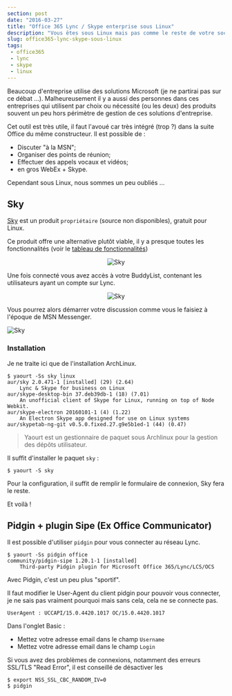 ```yaml
---
section: post
date: "2016-03-27"
title: "Office 365 Lync / Skype enterprise sous Linux"
description: "Vous êtes sous Linux mais pas comme le reste de votre société, vous n'avez pas accès à la messagerie instantanée interne, voici quelques solutions."
slug: office365-lync-skype-sous-linux
tags:
 - office365
 - lync
 - skype
 - linux
---
```


Beaucoup d'entreprise utilise des solutions Microsoft (je ne partirai pas sur ce
débat ...). Malheureusement il y a aussi des personnes dans ces entreprises qui
utilisent par choix ou nécessité (ou les deux) des produits souvent un peu
hors périmètre de gestion de ces solutions d'entreprise.

Cet outil est très utile, il faut l'avoué car très intégré (trop ?) dans la
suite Office du même constructeur.
Il est possible de :

  * Discuter "à la MSN";
  * Organiser des points de réunion;
  * Effectuer des appels vocaux et vidéos;
  * en gros WebEx + Skype.

Cependant sous Linux, nous sommes un peu oubliés ...

## Sky

[Sky](https://tel.red/) est un produit `propriétaire` (source non disponibles),
gratuit pour Linux.

Ce produit offre une alternative plutôt viable, il y a presque toutes les
fonctionnalités (voir le [tableau de fonctionnalités](https://tel.red/guides/sky_features18feb2016.xlsx))

<div style="text-align: center;">
<img src="/images/articles/2016/sky_linux.png" alt="Sky"/>
</div>

Une fois connecté vous avez accès à votre BuddyList, contenant les utilisateurs
ayant un compte sur Lync.

<div style="text-align: center;">
<img src="/images/articles/2016/sky_56013_scr.jpg" alt="Sky"/>
</div>

Vous pourrez alors démarrer votre discussion comme vous le faisiez à l'époque de
MSN Messenger.

<div>
<img src="/images/articles/2016/sky_56013_scr_uc2.jpg" alt="Sky"/>
</div>

### Installation

Je ne traite ici que de l'installation ArchLinux.

```
$ yaourt -Ss sky linux
aur/sky 2.0.471-1 [installed] (29) (2.64)
    Lync & Skype for business on Linux
aur/skype-desktop-bin 37.deb39db-1 (18) (7.01)
    An unofficial client of Skype for Linux, running on top of Node Webkit.
aur/skype-electron 20160101-1 (4) (1.22)
    An Electron Skype app designed for use on Linux systems
aur/skypetab-ng-git v0.5.0.fixed.27.g9e5b1ed-1 (44) (0.47)
```

> Yaourt est un gestionnaire de paquet sous Archlinux pour la gestion des dépôts
> utilisateur.

Il suffit d'installer le paquet `sky` :

```
$ yaourt -S sky
```

Pour la configuration, il suffit de remplir le formulaire de connexion, Sky fera
le reste.

Et voilà !

## Pidgin + plugin Sipe (Ex Office Communicator)

Il est possible d'utiliser `pidgin` pour vous connecter au réseau Lync.

```
$ yaourt -Ss pidgin office
community/pidgin-sipe 1.20.1-1 [installed]
    Third-party Pidgin plugin for Microsoft Office 365/Lync/LCS/OCS
```

Avec Pidgin, c'est un peu plus "sportif".

Il faut modifier le User-Agent du client pidgin pour pouvoir vous connecter,
je ne sais pas vraiment pourquoi mais sans cela, cela ne se connecte pas.

```
UserAgent : UCCAPI/15.0.4420.1017 OC/15.0.4420.1017
```

Dans l'onglet Basic :

  * Mettez votre adresse email dans le champ `Username`
  * Mettez votre adresse email dans le champ `Login`

Si vous avez des problèmes de connexions, notamment des erreurs SSL/TLS
"Read Error", il est conseillé de désactiver les

```
$ export NSS_SSL_CBC_RANDOM_IV=0
$ pidgin
```
